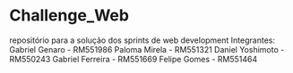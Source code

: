 # Challenge_Web
repositório para a solução dos sprints de web development 
Integrantes: 
Gabriel Genaro - RM551986
Paloma Mirela - RM551321
Daniel Yoshimoto - RM550243
Gabriel Ferreira - RM551669
Felipe Gomes - RM551464
